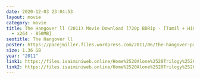 ```yaml
---
date: 2020-12-03 23:04:53
layout: movie
category: movie
title: The Hangover ll (2011) Movie Download [720p BDRip - [Tamil + Hindi + Eng]
  - x264 - 850MB]
seotitle: The Hangover ll
poster: https://pacejmiller.files.wordpress.com/2011/06/the-hangover-part-ii-poster.jpg
size: 1.36 GB
year: "2011"
link1: https://files.isaiminiweb.online/Home%2520Alone%2520Trilogy%2520(1990%2520to%25201997)/(%2520Telegram%2520%40isaiminidownload%2520)%2520-%2520Home%2520Alone%25202%2520(1992)%5B720p%2520BDRip%2520-%2520%5BTamil%2520%2B%2520Hindi%2520%2B%2520Eng%5D%2520-%2520x264%2520-%25201.2GB%5D.mkv?rootId=0AN9zhQ1hps-9Uk9PVA
link2: https://files.isaiminiweb.online/Home%2520Alone%2520Trilogy%2520(1990%2520to%25201997)/(%2520Telegram%2520%40isaiminidownload%2520)%2520-%2520Home%2520Alone%25202%2520(1992)%5B720p%2520BDRip%2520-%2520%5BTamil%2520%2B%2520Hindi%2520%2B%2520Eng%5D%2520-%2520x264%2520-%25201.2GB%5D.mkv?rootId=0AN9zhQ1hps-9Uk9PVA
---
```

